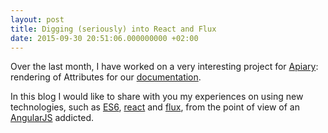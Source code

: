 ```yaml
---
layout: post
title: Digging (seriously) into React and Flux
date: 2015-09-30 20:51:06.000000000 +02:00
---
```


Over the last month, I have worked on a very interesting project for [Apiary](http://apiary.io): rendering of Attributes for our [documentation](http://docs.mson.apiary.io).

In this blog I would like to share with you my experiences on using new technologies, such as [ES6](http://babel.io), [react](http://facebook.github.io/react) and [flux](http://facebook.github.io/flux), from the point of view of an [AngularJS](http://angularjs.org) addicted.